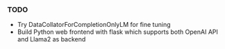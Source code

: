 ### TODO

* Try DataCollatorForCompletionOnlyLM for fine tuning
* Build Python web frontend with flask which supports both OpenAI API and Llama2 as backend
